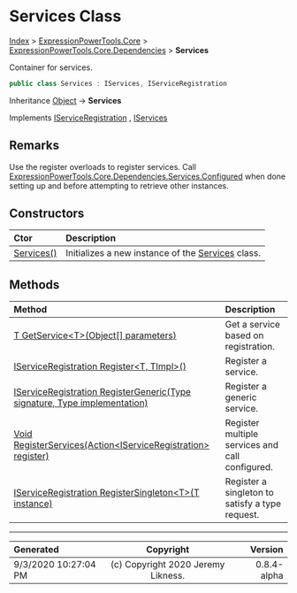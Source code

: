 ﻿# Services Class

[Index](../index.md) > [ExpressionPowerTools.Core](ExpressionPowerTools.Core.a.md) > [ExpressionPowerTools.Core.Dependencies](ExpressionPowerTools.Core.Dependencies.n.md) > **Services**

Container for services.

```csharp
public class Services : IServices, IServiceRegistration
```

Inheritance [Object](https://docs.microsoft.com/dotnet/api/system.object) → **Services**

Implements  [IServiceRegistration](ExpressionPowerTools.Core.Signatures.IServiceRegistration.i.md) ,  [IServices](ExpressionPowerTools.Core.Signatures.IServices.i.md) 

## Remarks

Use the register overloads to register services. Call [ExpressionPowerTools.Core.Dependencies.Services.Configured](https://docs.microsoft.com/dotnet/api/ExpressionPowerTools.Core.Dependencies.Services.Configured) when done setting up and
            before attempting to retrieve other instances.

## Constructors

| Ctor | Description |
| :-- | :-- |
| [Services()](ExpressionPowerTools.Core.Dependencies.Services.ctor.md#services) | Initializes a new instance of the [Services](ExpressionPowerTools.Core.Dependencies.Services.cs.md) class. |
## Methods

| Method | Description |
| :-- | :-- |
| [T GetService&lt;T>(Object[] parameters)](ExpressionPowerTools.Core.Dependencies.Services.GetService.m.md) | Get a service based on registration. |
| [IServiceRegistration Register&lt;T, TImpl>()](ExpressionPowerTools.Core.Dependencies.Services.Register.m.md) | Register a service. |
| [IServiceRegistration RegisterGeneric(Type signature, Type implementation)](ExpressionPowerTools.Core.Dependencies.Services.RegisterGeneric.m.md) | Register a generic service. |
| [Void RegisterServices(Action&lt;IServiceRegistration> register)](ExpressionPowerTools.Core.Dependencies.Services.RegisterServices.m.md) | Register multiple services and call configured. |
| [IServiceRegistration RegisterSingleton&lt;T>(T instance)](ExpressionPowerTools.Core.Dependencies.Services.RegisterSingleton.m.md) | Register a singleton to satisfy a type request. |

---

| Generated | Copyright | Version |
| :-- | :-: | --: |
| 9/3/2020 10:27:04 PM | (c) Copyright 2020 Jeremy Likness. | 0.8.4-alpha |
